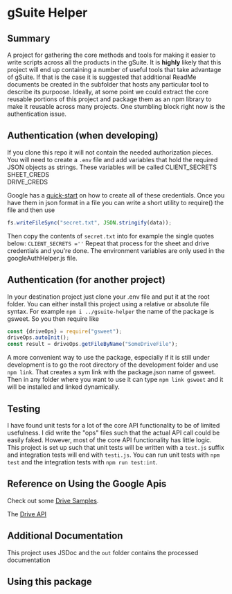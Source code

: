# gSuite Helper

## Summary

A project for gathering the core methods and tools for making it easier to write scripts across all the products in the gSuite. It is **highly** likely that this project will end up containing a number of useful tools that take advantage of gSuite. If that is the case it is suggested that additional ReadMe documents be created in the subfolder that hosts any particular tool to describe its purpoose. Ideally, at some point we could extract the core reusable portions of this project and package them as an npm library to make it reusable across many projects. One stumbling block right now is the authentication issue. 

## Authentication (when developing)

If you clone this repo it will not contain the needed authorization pieces. You will need to create a `.env` file and add variables that hold the required JSON objects as strings. These variables will be called
CLIENT_SECRETS  
SHEET_CREDS  
DRIVE_CREDS  

Google has a [quick-start](https://developers.google.com/sheets/api/quickstart/nodejs) on how to create all of these credentials. Once you have them in json format in a file you can write a short utility to require() the file and then use 

```javascript
fs.writeFileSync("secret.txt", JSON.stringify(data));  
```

Then copy the contents of `secret.txt` into for example the single quotes below:
`CLIENT_SECRETS =''`
Repeat that process for the sheet and drive credentials and you're done. The environment variables are only used in the googleAuthHelper.js file.  

## Authentication (for another project)

In your destination project just clone your .env file and put it at the root folder. 
You can either install this project using a relative or absolute file syntax. For example
`npm i ../gsuite-helper`
the name of the package is gsweet. So you then require like

```javascript
const {driveOps} = require("gsweet");
driveOps.autoInit();
const result = driveOps.getFileByName("SomeDriveFile");
```

A more convenient way to use the package, especially if it is still under development is to go the root directory of the development folder and use `npm link`. That creates a sym link with the package.json name of gsweet. Then in any folder where you want to use it can type
`npm link gsweet` and it will be installed and linked dynamically.  

## Testing

I have found unit tests for a lot of the core API functionality to be of limited usefulness. I did write the "ops" files such that the actual API call could be easily faked. However, most of the core API functionality has little  logic. This project is set up such that unit tests will be written with a `test.js` suffix and integration tests will end with `testi.js`. You can run unit tests with `npm test` and the integration tests with `npm run test:int`. 

## Reference on Using the Google Apis

Check out some [Drive Samples](https://github.com/googleapis/google-api-nodejs-client/tree/master/samples/drive). 

The [Drive API](https://developers.google.com/drive/api/v3/folder) 

## Additional Documentation

This project uses JSDoc and the `out` folder contains the processed documentation

## Using this package

